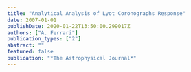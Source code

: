 ```yaml
---
title: "Analytical Analysis of Lyot Coronographs Response"
date: 2007-01-01
publishDate: 2020-01-22T13:50:00.299017Z
authors: ["A. Ferrari"]
publication_types: ["2"]
abstract: ""
featured: false
publication: "*The Astrophysical Journal*"
---
```


